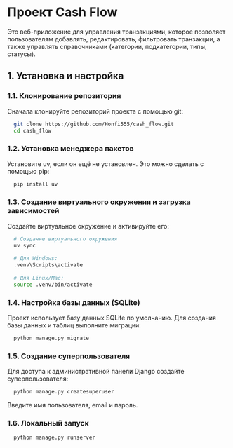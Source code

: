 # Проект Cash Flow

Это веб-приложение для управления транзакциями, которое позволяет пользователям добавлять, редактировать, фильтровать транзакции, а также управлять справочниками (категории, подкатегории, типы, статусы).

## 1. Установка и настройка

### 1.1. Клонирование репозитория

Сначала клонируйте репозиторий проекта с помощью git:

```bash
  git clone https://github.com/Honfi555/cash_flow.git
  cd cash_flow
```

### 1.2. Установка менеджера пакетов

Установите uv, если он ещё не установлен. Это можно сделать с помощью pip:

```bash
  pip install uv
```

### 1.3. Создание виртуального окружения и загрузка зависимостей

Создайте виртуальное окружение и активируйте его:

```bash
  # Создание виртуального окружения
  uv sync
  
  # Для Windows:
  .venv\Scripts\activate
    
  # Для Linux/Mac:
  source .venv/bin/activate
```

### 1.4. Настройка базы данных (SQLite)

Проект использует базу данных SQLite по умолчанию. Для создания базы данных и таблиц выполните миграции:

```bash
  python manage.py migrate
```

### 1.5. Создание суперпользователя
Для доступа к административной панели Django создайте суперпользователя:

```bash
  python manage.py createsuperuser
```
Введите имя пользователя, email и пароль.

### 1.6. Локальный запуск

```bash
  python manage.py runserver
```